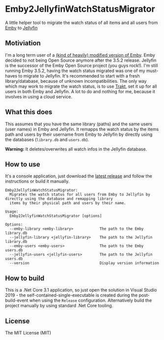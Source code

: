 # Emby2JellyfinWatchStatusMigrator
A little helper tool to migrate the watch status of all items and all users from [Emby](https://github.com/MediaBrowser/Emby) to [Jellyfin](https://github.com/jellyfin/jellyfin)

## Motiviation
I'm a long term user of a [(kind of heavily) modified version of Emby](https://github.com/berrnd/Emby). Emby decided to not being Open Source anymore after the 3.5.2 release. Jellyfin is the successor of the Emby Open Source project (you guys rock!). I'm still running Emby 3.5.2, having the watch status migrated was one of my must-haves to migrate to Jellyfin. It's recommended to start with a fresh library/database, because of unknown incompatibilities. The only way which may work to migrate the watch status, is to use  [Trakt](https://trakt.tv/), set it up for all users in both Emby and Jellyfin. A lot to do and nothing for me, because it involves in using a cloud service.

## What this does
This assumes that you have the same library (paths) and the same users (user names) in Emby and Jellyfin. It remapps the watch status by the items path and users by their username from Emby to Jellyfin by directly using the databases (`library.db` and `users.db`).

**Warning:** It deletes/overwrites all watch infos in the Jellyfin database.

## How to use
It's a console application, just download the [latest release](https://github.com/berrnd/Emby2JellyfinWatchStatusMigrator/releases) and follow the instructions or build it manually.

```
Emby2JellyfinWatchStatusMigrator:
  Migrates the watch status for all users from Emby to Jellyfin by directly using the database and remapping library
  items by their physical path and users by their name.

Usage:
  Emby2JellyfinWatchStatusMigrator [options]

Options:
  --emby-library <emby-library>            The path to the Emby library.db
  --jellyfin-library <jellyfin-library>    The path to the Jellyfin library.db
  --emby-users <emby-users>                The path to the Emby users.db
  --jellyfin-users <jellyfin-users>        The path to the Jellyfin users.db
  --version                                Display version information
```

## How to build
This is a .Net Core 3.1 application, so just open the solution in Visual Studio 2019 - the self-contained-single-executable is created during the post-build-event when using the `Release` configuration. Alternatively build the project manually by using standard .Net Core tooling.

## License
The MIT License (MIT)
